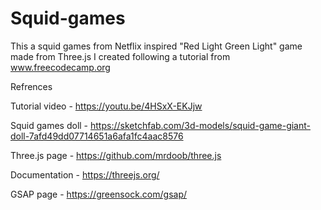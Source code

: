 # Squid-games
This a squid games from Netflix inspired "Red Light Green Light" game made from Three.js I created following a tutorial from www.freecodecamp.org

Refrences

Tutorial video - https://youtu.be/4HSxX-EKJjw

Squid games doll - https://sketchfab.com/3d-models/squid-game-giant-doll-7afd49dd07714651a6afa1fc4aac8576


Three.js page - https://github.com/mrdoob/three.js

Documentation - https://threejs.org/

GSAP page - https://greensock.com/gsap/

